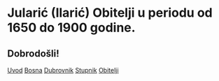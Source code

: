 <div class="hero">
  <h1>Jularić (Ilarić) Obitelji u periodu od 1650 do 1900 godine.</h1>
  <h2>Dobrodošli!</h2>
</div>

<div id="observablehq-mjesta_geo-f5bd7d45"></div>

<div class="bottom-links">
  <a href="https://hjftm.github.io/uvod/">Uvod</a> 
  <a href="https://hjftm.github.io/bosna/">Bosna</a>
  <a href="https://hjftm.github.io/dubrovnik/">Dubrovnik</a>
  <a href="https://hjftm.github.io/stupnik/">Stupnik</a>
  <a href="https://hjftm.github.io/obitelji/">Obitelji</a>
</div>

<link rel="stylesheet" href="https://cdn.jsdelivr.net/npm/@observablehq/inspector@5/dist/inspector.css">
<script type="module">
import {Runtime, Inspector} from "https://cdn.jsdelivr.net/npm/@observablehq/runtime@5/dist/runtime.js";
import define from "https://api.observablehq.com/d/b313e21d5ed7eb88.js?v=4";
new Runtime().module(define, name => {
  if (name === "mjesta_geo") return new Inspector(document.querySelector("#observablehq-mjesta_geo-f5bd7d45"));
});
</script>
